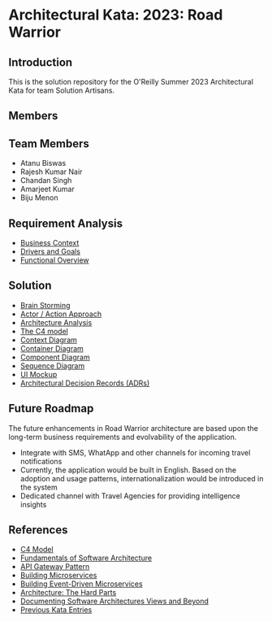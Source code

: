# Architectural Kata: 2023: Road Warrior

## Introduction
This is the solution repository for the O'Reilly Summer 2023 Architectural Kata for team Solution Artisans.
									
## Members

## Team Members

- Atanu Biswas
- Rajesh Kumar Nair
- Chandan Singh
- Amarjeet Kumar
- Biju Menon

## Requirement Analysis

* [Business Context](./Functional/context.md)
* [Drivers and Goals](./Functional/DriversGoals.md)
* [Functional Overview](./Functional/functional-overview.md)

## Solution
* [Brain Storming](./Architecture/Brain-Storming.md)
* [Actor / Action Approach](./Architecture/Brain-Storming.md)
* [Architecture Analysis](./Architecture/ArchAnalysis.md)
* [The C4 model](./Architecture/C4.md)
* [Context Diagram](./Architecture/ContextDiagram.md)
* [Container Diagram](./Architecture/ContainerDiagram.md)
* [Component Diagram](./Architecture/ComponentDiagram.md)
* [Sequence Diagram](./Architecture/TripExtractionFromEmail.md)
* [UI Mockup](./Architecture/UI_Mock.md)
* [Architectural Decision Records (ADRs)](./Architecture_Decision_Reports)

## Future Roadmap
The future enhancements in Road Warrior architecture are based upon the long-term business requirements and evolvability of the application.

* Integrate with SMS, WhatApp and other channels for incoming travel notifications
* Currently, the application would be built in English. Based on the adoption and usage patterns, internationalization would be introduced in the system
* Dedicated channel with Travel Agencies for providing intelligence insights

## References
* [C4 Model](https://c4model.com/)
* [Fundamentals of Software Architecture](https://learning.oreilly.com/library/view/fundamentals-of-software/9781492043447/)
* [API Gateway Pattern](https://microservices.io/patterns/apigateway.html) 
* [Building Microservices](https://learning.oreilly.com/library/view/building-microservices-2nd/9781492034018/)  
* [Building Event-Driven Microservices](https://learning.oreilly.com/library/view/building-event-driven-microservices/9781492057888/)  
* [Architecture: The Hard Parts](https://alistair.cockburn.us/hexagonal-architecture/)  
* [Documenting Software Architectures Views and Beyond](https://learning.oreilly.com/library/view/documenting-software-architectures/9780132488617/)  
* [Previous Kata Entries](https://github.com/TheMarmots/ArchKatas2022.git)
